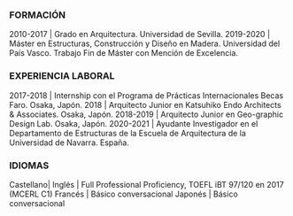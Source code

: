 ### FORMACIÓN

2010-2017 | Grado en Arquitectura. Universidad de Sevilla. 
2019-2020 | Máster en Estructuras, Construcción y Diseño en Madera. Universidad del País Vasco. Trabajo Fin de Máster con Mención de Excelencia.

### EXPERIENCIA LABORAL

2017-2018 | Internship con el Programa de Prácticas Internacionales Becas Faro. Osaka, Japón.
2018      | Arquitecto Junior en Katsuhiko Endo Architects & Associates. Osaka, Japón.
2018-2019 | Arquitecto Junior en Geo-graphic Design Lab. Osaka, Japón.
2020-2021 | Ayudante Investigador en el Departamento de Estructuras de la Escuela de Arquitectura de la Universidad de Navarra. España.

### IDIOMAS

Castellano|
Inglés    | Full Professional Proficiency, TOEFL iBT 97/120 en 2017 (MCERL C1)
Francés   | Básico conversacional
Japonés   | Básico conversacional
